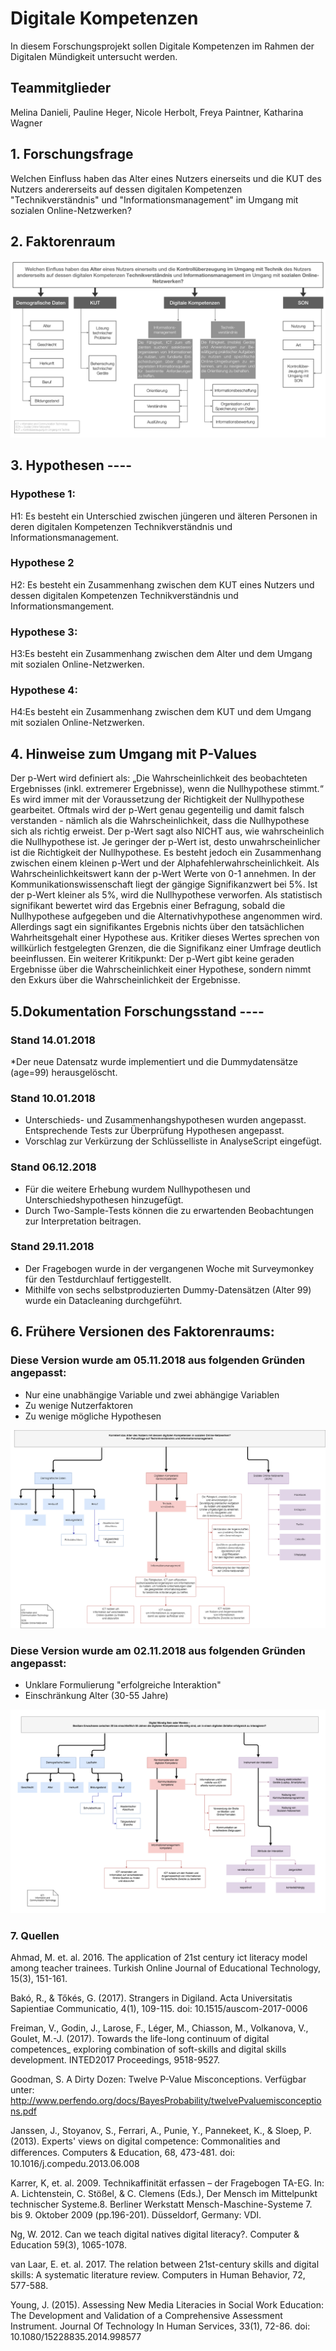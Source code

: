 # Digitale Kompetenzen
In diesem Forschungsprojekt sollen Digitale Kompetenzen im Rahmen der Digitalen Mündigkeit untersucht werden.

## Teammitglieder
Melina Danieli, Pauline Heger, Nicole Herbolt, Freya Paintner, Katharina Wagner


## 1. Forschungsfrage
Welchen Einfluss haben das Alter eines Nutzers einerseits und die KUT des Nutzers andererseits auf dessen digitalen Kompetenzen "Technikverständnis" und "Informationsmanagement" im Umgang mit sozialen Online-Netzwerken?

## 2. Faktorenraum

![tooltip](images/forschungsraum.001.jpeg)


## 3. Hypothesen ----

### Hypothese 1:
H1: Es besteht ein Unterschied zwischen jüngeren und älteren Personen in deren digitalen Kompetenzen Technikverständnis und Informationsmanagement.  

### Hypothese 2
H2: Es besteht ein Zusammenhang zwischen dem KUT eines Nutzers und dessen digitalen Kompetenzen Technikverständnis und Informationsmangement.

### Hypothese 3:
H3:Es besteht ein Zusammenhang zwischen dem Alter und dem Umgang mit sozialen Online-Netzwerken.

### Hypothese 4:
H4:Es besteht ein Zusammenhang zwischen dem KUT und dem Umgang mit sozialen Online-Netzwerken.


## 4. Hinweise zum Umgang mit P-Values
Der p-Wert wird definiert als: „Die Wahrscheinlichkeit des beobachteten Ergebnisses (inkl. extremerer Ergebnisse), wenn die Nullhypothese stimmt.“ Es wird immer mit der Voraussetzung der Richtigkeit der Nullhypothese gearbeitet. Oftmals wird der p-Wert genau gegenteilig und damit falsch verstanden - nämlich als die Wahrscheinlichkeit, dass die Nullhypothese sich als richtig erweist. Der p-Wert sagt also NICHT aus, wie wahrscheinlich die Nullhypothese ist. Je geringer der p-Wert ist, desto unwahrscheinlicher ist die Richtigkeit der Nullhypothese. Es besteht jedoch ein Zusammenhang zwischen einem kleinen p-Wert und der Alphafehlerwahrscheinlichkeit.
Als Wahrscheinlichkeitswert kann der p-Wert Werte von 0-1 annehmen. In der Kommunikationswissenschaft liegt der gängige Signifikanzwert bei 5%. Ist der p-Wert kleiner als 5%, wird die Nullhypothese verworfen. Als statistisch signifikant bewertet wird das Ergebnis einer Befragung, sobald die Nullhypothese aufgegeben und die Alternativhypothese angenommen wird. Allerdings sagt ein signifikantes Ergebnis nichts über den tatsächlichen Wahrheitsgehalt einer Hypothese aus. 
Kritiker dieses Wertes sprechen von willkürlich festgelegten Grenzen, die die Signifikanz einer Umfrage deutlich beeinflussen. Ein weiterer Kritikpunkt: Der p-Wert gibt keine geraden Ergebnisse über die Wahrscheinlichkeit einer Hypothese, sondern nimmt den Exkurs über die Wahrscheinlichkeit der Ergebnisse.


## 5.Dokumentation Forschungsstand ----

### Stand 14.01.2018
*Der neue Datensatz wurde implementiert und die Dummydatensätze (age=99) herausgelöscht.

### Stand 10.01.2018
* Unterschieds- und Zusammenhangshypothesen wurden angepasst. Entsprechende Tests zur Überprüfung Hypothesen angepasst. 
* Vorschlag zur Verkürzung der Schlüsselliste in AnalyseScript eingefügt.

### Stand 06.12.2018
* Für die weitere Erhebung wurdem Nullhypothesen und Unterschiedshypothesen hinzugefügt. 
* Durch Two-Sample-Tests können die zu erwartenden Beobachtungen zur Interpretation beitragen.

### Stand 29.11.2018
* Der Fragebogen wurde in der vergangenen Woche mit Surveymonkey für den Testdurchlauf fertiggestellt.
* Mithilfe von sechs selbstproduzierten Dummy-Datensätzen (Alter 99) wurde ein Datacleaning durchgeführt.

## 6. Frühere Versionen des Faktorenraums:

### Diese Version wurde am 05.11.2018 aus folgenden Gründen angepasst:

* Nur eine unabhängige Variable und zwei abhängige Variablen
* Zu wenige Nutzerfaktoren
* Zu wenige mögliche Hypothesen

![tooltip](images/DigitaleKompetenzen_FR_021118.png)

### Diese Version wurde am 02.11.2018 aus folgenden Gründen angepasst:

* Unklare Formulierung "erfolgreiche Interaktion"
* Einschränkung Alter (30-55 Jahre)


![tooltip](images/DigitaleKompetenzen_FR_241018.png)


### 7. Quellen

Ahmad, M. et. al. 2016. The application of 21st century ict literacy model among teacher trainees. Turkish Online Journal of Educational Technology, 15(3), 151-161. 

Bakó, R., & Tőkés, G. (2017). Strangers in Digiland. Acta Universitatis Sapientiae
Communicatio, 4(1), 109-115. doi: 10.1515/auscom-2017-0006 

Freiman, V., Godin, J., Larose, F., Léger, M., Chiasson, M., Volkanova, V., Goulet, M.-J.
(2017). Towards the life-long continuum of digital competences_ exploring combination
of soft-skills and digital skills development. INTED2017 Proceedings, 9518-9527.

Goodman, S. A Dirty Dozen: Twelve P-Value Misconceptions. Verfügbar unter:
http://www.perfendo.org/docs/BayesProbability/twelvePvaluemisconceptions.pdf

Janssen, J., Stoyanov, S., Ferrari, A., Punie, Y., Pannekeet, K., & Sloep, P. (2013). Experts'
views on digital competence: Commonalities and diﬀerences. Computers & Education,
68, 473-481. doi: 10.1016/j.compedu.2013.06.008

Karrer, K, et. al. 2009. Technikaffinität erfassen – der Fragebogen TA-EG. In: A. Lichtenstein, C. Stößel, & C. Clemens (Eds.), Der Mensch im Mittelpunkt technischer Systeme.8. Berliner Werkstatt Mensch-Maschine-Systeme 7. bis 9. Oktober 2009 (pp.196-201). Düsseldorf, Germany: VDI.

Ng, W. 2012. Can we teach digital natives digital literacy?. Computer & Education 59(3), 1065-1078. 

van Laar, E. et. al. 2017. The relation between 21st-century skills and digital skills: A systematic literature review. Computers in Human Behavior, 72, 577-588.

Young, J. (2015). Assessing New Media Literacies in Social Work Education: The
Development and Validation of a Comprehensive Assessment Instrument. Journal Of
Technology In Human Services, 33(1), 72-86. doi: 10.1080/15228835.2014.998577 
